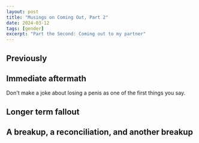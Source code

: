 ```yaml
---
layout: post
title: "Musings on Coming Out, Part 2"
date: 2024-03-12
tags: [gender]
excerpt: "Part the Second: Coming out to my partner"
---
```




## Previously

## Immediate aftermath

Don't make a joke about losing a penis as one of the first things you say.

## Longer term fallout

## A breakup, a reconciliation, and another breakup
